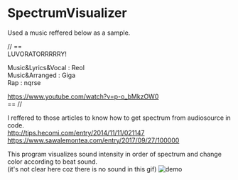 # SpectrumVisualizer

Used a music reffered below as a sample.  

// ==  
LUVORATORRRRRY!  

Music&Lyrics&Vocal : Reol  
Music&Arranged : Giga  
Rap : nqrse  

https://www.youtube.com/watch?v=p-o_bMkzOW0  
== //  

I reffered to those articles to know how to get spectrum from audiosource in code.  
http://tips.hecomi.com/entry/2014/11/11/021147  
https://www.sawalemontea.com/entry/2017/09/27/100000


This program visualizes sound intensity in order of spectrum and change color according to beat sound.  
(it's not clear here coz there is no sound in this gif)
![demo](https://raw.github.com/wiki/YoHana19/SpectrumVisualizer/images/SpectrumVisualizer.gif)
